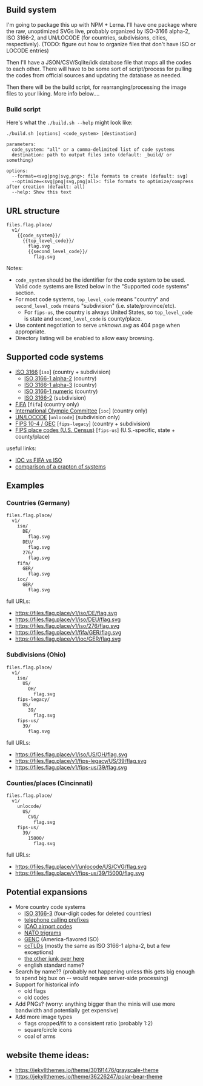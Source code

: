 ## Build system
I'm going to package this up with NPM + Lerna. I'll have one package where the raw, unoptimized SVGs live, probably organized by ISO-3166 alpha-2, ISO 3166-2, and UN/LOCODE (for countries, subdivisions, cities, respectively). (TODO: figure out how to organize files that don't have ISO or LOCODE entries)

Then I'll have a JSON/CSV/Sqlite/idk database file that maps all the codes to each other. There will have to be some sort of script/process for pulling the codes from official sources and updating the database as needed.

Then there will be the build script, for rearranging/processing the image files to your liking. More info below....

### Build script
Here's what the `./build.sh --help` might look like:
```
./build.sh [options] <code_system> [destination]

parameters:
  code_system: "all" or a comma-delimited list of code systems
  destination: path to output files into (default: _build/ or something)

options:
  --format=<svg|png|svg,png>: file formats to create (default: svg)
  --optimize=<svg|png|svg,png|all>: file formats to optimize/compress after creation (default: all)
  --help: Show this text
```

## URL structure

```
files.flag.place/
  v1/
    {{code_system}}/
      {{top_level_code}}/
        flag.svg
        {{second_level_code}}/
          flag.svg
```
Notes:
* `code_system` should be the identifier for the code system to be used. Valid code systems are listed below in the "Supported code systems" section.
* For most code systems, `top_level_code` means "country" and `second_level_code` means "subdivision" (i.e. state/province/etc).
  * For `fips-us`, the country is always United States, so `top_level_code` is state and `second_level_code` is county/place.
* Use content negotiation to serve _unknown.svg_ as 404 page when appropriate.
* Directory listing will be enabled to allow easy browsing.


## Supported code systems

* [ISO 3166](https://en.wikipedia.org/wiki/ISO_3166) [`iso`] (country + subdivision)
  * [ISO 3166-1 alpha-2](https://en.wikipedia.org/wiki/ISO_3166-1_alpha-2) (country)
  * [ISO 3166-1 alpha-3](https://en.wikipedia.org/wiki/ISO_3166-1_alpha-3) (country)
  * [ISO 3166-1 numeric](https://en.wikipedia.org/wiki/ISO_3166-1_numeric) (country)
  * [ISO 3166-2](https://en.wikipedia.org/wiki/ISO_3166-2) (subdivision)
* [FIFA](https://en.wikipedia.org/wiki/List_of_FIFA_country_codes) [`fifa`] (country only)
* [International Olympic Committee](https://en.wikipedia.org/wiki/List_of_IOC_country_codes) [`ioc`] (country only)
* [UN/LOCODE](http://www.unece.org/cefact/locode/service/location) [`unlocode`] (subdivision only)
* [FIPS 10-4 / GEC](https://en.wikipedia.org/wiki/List_of_FIPS_country_codes) [`fips-legacy`] (country + subdivision)
* [FIPS place codes (U.S. Census)](https://www.census.gov/geographies/reference-files/2016/demo/popest/2016-fips.html) [`fips-us`] (U.S.-specific, state + county/place)

useful links:
* [IOC vs FIFA vs ISO](https://en.wikipedia.org/wiki/Comparison_of_alphabetic_country_codes)
* [comparison of a crapton of systems](http://www.statoids.com/wab.html)

## Examples

### Countries (Germany)
```
files.flag.place/
  v1/
    iso/
      DE/
        flag.svg
      DEU/
        flag.svg
      276/
        flag.svg
    fifa/
      GER/
        flag.svg
    ioc/
      GER/
        flag.svg
```
full URLs:
* https://files.flag.place/v1/iso/DE/flag.svg
* https://files.flag.place/v1/iso/DEU/flag.svg
* https://files.flag.place/v1/iso/276/flag.svg
* https://files.flag.place/v1/fifa/GER/flag.svg
* https://files.flag.place/v1/ioc/GER/flag.svg

### Subdivisions (Ohio)
```
files.flag.place/
  v1/
    iso/
      US/
        OH/
          flag.svg
    fips-legacy/
      US/
        39/
          flag.svg
    fips-us/
      39/
        flag.svg
```
full URLs:
* https://files.flag.place/v1/iso/US/OH/flag.svg
* https://files.flag.place/v1/fips-legacy/US/39/flag.svg
* https://files.flag.place/v1/fips-us/39/flag.svg

### Counties/places (Cincinnati)
```
files.flag.place/
  v1/
    unlocode/
      US/
        CVG/
          flag.svg
    fips-us/
      39/
        15000/
          flag.svg
```
full URLs:
* https://files.flag.place/v1/unlocode/US/CVG/flag.svg
* https://files.flag.place/v1/fips-us/39/15000/flag.svg

## Potential expansions
* More country code systems
  * [ISO 3166-3](https://en.wikipedia.org/wiki/ISO_3166-3) (four-digit codes for deleted countries)
  * [telephone calling prefixes](https://en.wikipedia.org/wiki/E.164)
  * [ICAO airport codes](https://en.wikipedia.org/wiki/ICAO_airport_code)
  * [NATO trigrams](https://en.wikipedia.org/wiki/List_of_NATO_country_codes)
  * [GENC](https://nsgreg.nga.mil/genc/discovery) (America-flavored ISO)
  * [ccTLDs](https://en.wikipedia.org/wiki/Country_code_top-level_domain) (mostly the same as ISO 3166-1 alpha-2, but a few exceptions)
  * [the other junk over here](http://www.statoids.com/wab.html)
  * english standard name?
* Search by name?? (probably not happening unless this gets big enough to spend big bux on -- would require server-side processing)
* Support for historical info
  * old flags
  * old codes
* Add PNGs? (worry: anything bigger than the minis will use more bandwidth and potentially get expensive)
* Add more image types
  * flags cropped/fit to a consistent ratio (probably 1:2)
  * square/circle icons
  * coal of arms

## website theme ideas:
  * https://jekyllthemes.io/theme/30191476/grayscale-theme
  * https://jekyllthemes.io/theme/36226247/polar-bear-theme
